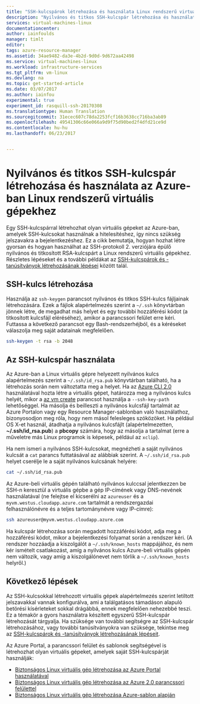 ```yaml
---
title: "SSH-kulcspárok létrehozása és használata Linux rendszerű virtuális gépekhez Azure-on | Microsoft Docs"
description: "Nyilvános és titkos SSH-kulcspár létrehozása és használata az Azure-ban Linux rendszerű virtuális gépekhez a hitelesítési folyamat biztonságának fejlesztése érdekében."
services: virtual-machines-linux
documentationcenter: 
author: iainfoulds
manager: timlt
editor: 
tags: azure-resource-manager
ms.assetid: 34ae9482-da3e-4b2d-9d0d-9d672aa42498
ms.service: virtual-machines-linux
ms.workload: infrastructure-services
ms.tgt_pltfrm: vm-linux
ms.devlang: na
ms.topic: get-started-article
ms.date: 03/07/2017
ms.author: iainfou
experimental: true
experiment_id: rasquill-ssh-20170308
ms.translationtype: Human Translation
ms.sourcegitcommit: 31ecec607c78da2253fcf16b3638cc716ba3ab89
ms.openlocfilehash: 49541306c66e066a9d9f75d90bed2f4dfd21ce9d
ms.contentlocale: hu-hu
ms.lasthandoff: 06/23/2017


---
```


# <a name="how-to-create-and-use-an-ssh-public-and-private-key-pair-for-linux-vms-in-azure"></a>Nyilvános és titkos SSH-kulcspár létrehozása és használata az Azure-ban Linux rendszerű virtuális gépekhez
Egy SSH-kulcspárral létrehozhat olyan virtuális gépeket az Azure-ban, amelyek SSH-kulcsokat használnak a hitelesítéshez, így nincs szükség jelszavakra a bejelentkezéshez. Ez a cikk bemutatja, hogyan hozhat létre gyorsan és hogyan használhat az SSH-protokoll 2. verziójára épülő nyilvános és titkosított RSA-kulcspárt a Linux rendszerű virtuális gépekhez. Részletes lépéseket és a további példákat az [SSH-kulcspárok és -tanúsítványok létrehozásának lépései](create-ssh-keys-detailed.md) között talál.

## <a name="create-an-ssh-key-pair"></a>SSH-kulcs létrehozása
Használja az `ssh-keygen` parancsot nyilvános és titkos SSH-kulcs fájljainak létrehozására. Ezek a fájlok alapértelmezés szerint a `~/.ssh` könyvtárban jönnek létre, de megadhat más helyet és egy további hozzáférési kódot (a titkosított kulcsfájl eléréséhez), amikor a parancssori felület erre kéri. Futtassa a következő parancsot egy Bash-rendszerhéjból, és a kéréseket válaszolja meg saját adatainak megfelelően.

```bash
ssh-keygen -t rsa -b 2048
```

## <a name="use-the-ssh-key-pair"></a>Az SSH-kulcspár használata
Az Azure-ban a Linux virtuális gépre helyezett nyilvános kulcs alapértelmezés szerint a `~/.ssh/id_rsa.pub` könyvtárban található, ha a létrehozás során nem változtatta meg a helyet. Ha az [Azure CLI 2.0](/cli/azure) használatával hozta létre a virtuális gépet, határozza meg a nyilvános kulcs helyét, mikor a [az vm create](/cli/azure/vm#create) parancsot használja a `--ssh-key-path` lehetőséggel. Ha másolja és beilleszti a nyilvános kulcsfájl tartalmát az Azure Portalon vagy egy Resource Manager-sablonban való használathoz, bizonyosodjon meg róla, hogy nem másol felesleges szóközöket. Ha például OS X-et használ, átadhatja a nyilvános kulcsfájlt (alapértelmezetten, **~/.ssh/id_rsa.pub**) a **pbcopy** számára, hogy az másolja a tartalmat (erre a műveletre más Linux programok is képesek, például az `xclip`).

Ha nem ismeri a nyilvános SSH-kulcsokat, megnézheti a saját nyilvános kulcsát a `cat` parancs futtatásával az alábbiak szerint. A `~/.ssh/id_rsa.pub` helyet cserélje le a saját nyilvános kulcsának helyére:

```bash
cat ~/.ssh/id_rsa.pub
```

Az Azure-beli virtuális gépén található nyilvános kulccsal jelentkezzen be SSH-n keresztül a virtuális gépbe a gép IP-címének vagy DNS-nevének használatával (ne felejtse el kicserélni az `azureuser` és a `myvm.westus.cloudapp.azure.com` tartalmát a rendszergazdai felhasználónévre és a teljes tartománynévre vagy IP-címre):

```bash
ssh azureuser@myvm.westus.cloudapp.azure.com
```

Ha kulcspár létrehozása során megadott hozzáférési kódot, adja meg a hozzáférési kódot, mikor a bejelentkezési folyamat során a rendszer kéri. (A rendszer hozzáadja a kiszolgálót a `~/.ssh/known_hosts` mappájához, és nem kér ismételt csatlakozást, amíg a nyilvános kulcs Azure-beli virtuális gépén nem változik, vagy amíg a kiszolgálónevet nem törlik a `~/.ssh/known_hosts` helyről.)

## <a name="next-steps"></a>Következő lépések

Az SSH-kulcsokkal létrehozott virtuális gépek alapértelmezés szerint letiltott jelszavakkal vannak konfigurálva, ami a találgatásos támadáson alapuló betörési kísérleteket sokkal drágábbá, ennek megfelelően nehezebbé teszi. Ez a témakör a gyors használatra készített egyszerű SSH-kulcspár létrehozását tárgyalja. Ha szüksége van további segítségre az SSH-kulcspár létrehozásához, vagy további tanúsítványokra van szüksége, tekintse meg az [SSH-kulcspárok és -tanúsítványok létrehozásának lépéseit](create-ssh-keys-detailed.md).

Az Azure Portal, a parancssori felület és sablonok segítségével is létrehozhat olyan virtuális gépeket, amelyek saját SSH-kulcspárját használják:

* [Biztonságos Linux virtuális gép létrehozása az Azure Portal használatával](quick-create-portal.md?toc=%2fazure%2fvirtual-machines%2flinux%2ftoc.json)
* [Biztonságos Linux virtuális gép létrehozása az Azure 2.0 parancssori felülettel](quick-create-cli.md?toc=%2fazure%2fvirtual-machines%2flinux%2ftoc.json)
* [Biztonságos Linux virtuális gép létrehozása Azure-sablon alapján](create-ssh-secured-vm-from-template.md?toc=%2fazure%2fvirtual-machines%2flinux%2ftoc.json)

